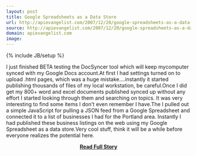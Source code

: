 ```yaml
---
layout: post
title: Google Spreadsheets as a Data Store
url: http://apievangelist.com/2007/12/20/google-spreadsheets-as-a-data-store/
source: http://apievangelist.com/2007/12/20/google-spreadsheets-as-a-data-store/
domain: apievangelist.com
image: 
---
```

{% include JB/setup %}<p>I just finished BETA testing the DocSyncer tool which will keep mycomputer synced with my Google Docs account.At first I had settings turned on to upload .html pages, which was a huge mistake....instantly it started publishing thousands of files of my local workstation, be careful.Once I did get my 800+ word and excel documents published synced up without any effort I started looking through them and searching on topics.  It was very interesting to find some items I don't even remember I have.The I pulled out a simple JavaScript for pulling a JSON feed from a Google Spreadsheet and connected it to a list of businesses I had for the Portland area.  Instantly I had published these business listings on the web using my Google Spreadsheet as a data store.Very cool stuff,  think it will be a while before everyone realizes the potential here.</p>
<center><p><a href="http://apievangelist.com/2007/12/20/google-spreadsheets-as-a-data-store/" style='padding:25px; font-sze:18px; font-weight: bold;'>Read Full Story</a></p></center>
